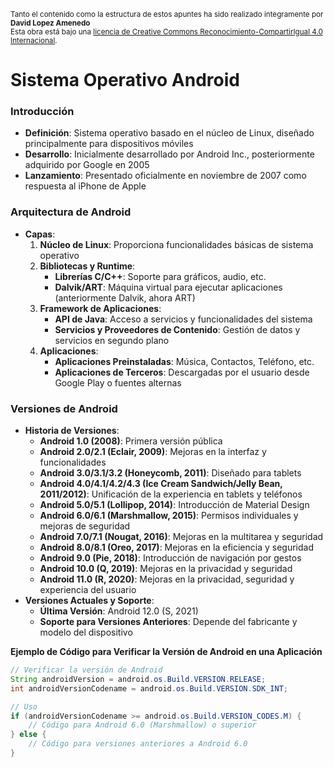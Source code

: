 
<small>Tanto el contenido como la estructura de estos apuntes ha sido realizado integramente por <b>David Lopez Amenedo</b></small><br>
<small>Esta obra está bajo una <a href="https://creativecommons.org/licenses/by-sa/4.0/">licencia de Creative Commons Reconocimiento-CompartirIgual 4.0 Internacional</a>.</small>



# Sistema Operativo Android

### Introducción

* **Definición**: Sistema operativo basado en el núcleo de Linux, diseñado principalmente para dispositivos móviles
* **Desarrollo**: Inicialmente desarrollado por Android Inc., posteriormente adquirido por Google en 2005
* **Lanzamiento**: Presentado oficialmente en noviembre de 2007 como respuesta al iPhone de Apple

### Arquitectura de Android

* **Capas**:
	1. **Núcleo de Linux**: Proporciona funcionalidades básicas de sistema operativo
	2. **Bibliotecas y Runtime**:
		* **Librerías C/C++**: Soporte para gráficos, audio, etc.
		* **Dalvik/ART**: Máquina virtual para ejecutar aplicaciones (anteriormente Dalvik, ahora ART)
	3. **Framework de Aplicaciones**:
		* **API de Java**: Acceso a servicios y funcionalidades del sistema
		* **Servicios y Proveedores de Contenido**: Gestión de datos y servicios en segundo plano
	4. **Aplicaciones**:
		* **Aplicaciones Preinstaladas**: Música, Contactos, Teléfono, etc.
		* **Aplicaciones de Terceros**: Descargadas por el usuario desde Google Play o fuentes alternas

### Versiones de Android

* **Historia de Versiones**:
	+ **Android 1.0 (2008)**: Primera versión pública
	+ **Android 2.0/2.1 (Eclair, 2009)**: Mejoras en la interfaz y funcionalidades
	+ **Android 3.0/3.1/3.2 (Honeycomb, 2011)**: Diseñado para tablets
	+ **Android 4.0/4.1/4.2/4.3 (Ice Cream Sandwich/Jelly Bean, 2011/2012)**: Unificación de la experiencia en tablets y teléfonos
	+ **Android 5.0/5.1 (Lollipop, 2014)**: Introducción de Material Design
	+ **Android 6.0/6.1 (Marshmallow, 2015)**: Permisos individuales y mejoras de seguridad
	+ **Android 7.0/7.1 (Nougat, 2016)**: Mejoras en la multitarea y seguridad
	+ **Android 8.0/8.1 (Oreo, 2017)**: Mejoras en la eficiencia y seguridad
	+ **Android 9.0 (Pie, 2018)**: Introducción de navigación por gestos
	+ **Android 10.0 (Q, 2019)**: Mejoras en la privacidad y seguridad
	+ **Android 11.0 (R, 2020)**: Mejoras en la privacidad, seguridad y experiencia del usuario
* **Versiones Actuales y Soporte**:
	+ **Última Versión**: Android 12.0 (S, 2021)
	+ **Soporte para Versiones Anteriores**: Depende del fabricante y modelo del dispositivo

**Ejemplo de Código para Verificar la Versión de Android en una Aplicación**
```java
// Verificar la versión de Android
String androidVersion = android.os.Build.VERSION.RELEASE;
int androidVersionCodename = android.os.Build.VERSION.SDK_INT;

// Uso
if (androidVersionCodename >= android.os.Build.VERSION_CODES.M) {
    // Código para Android 6.0 (Marshmallow) o superior
} else {
    // Código para versiones anteriores a Android 6.0
}
```

